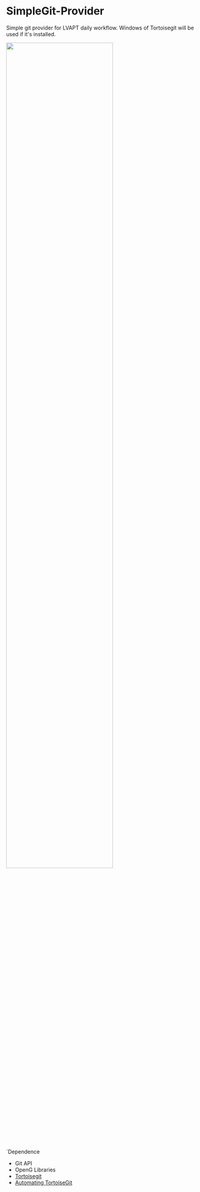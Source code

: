 # SimpleGit-Provider

Simple git provider for LVAPT daily workflow. Windows of Tortoisegit will be used if it's installed.

<img src="https://user-images.githubusercontent.com/8196752/196721892-02c34857-6991-4fd1-99a3-c90ad1a6a337.png" width=75% height=75%>

`Dependence

- Git API
- OpenG Libraries
- [Tortoisegit](https://tortoisegit.org/)
- [Automating TortoiseGit](https://tortoisegit.org/docs/tortoisegit/tgit-automation.html#tgit-automation-basics)
